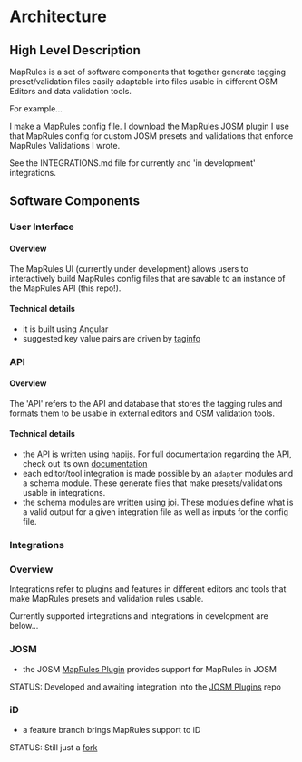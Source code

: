 # Architecture


## High Level Description

MapRules is a set of software components that together generate tagging preset/validation files easily adaptable into files usable in different OSM Editors and data validation tools.

For example...

I make a MapRules config file.
I download the MapRules JOSM plugin
I use that MapRules config for custom JOSM presets and validations that enforce MapRules Validations I wrote.

See the INTEGRATIONS.md file for currently and 'in development' integrations.

## Software Components

### User Interface

#### Overview

The MapRules UI (currently under development) allows users to interactively build MapRules config files that are savable to an instance of the MapRules API (this repo!).

#### Technical details

- it is built using Angular
- suggested key value pairs are driven by [taginfo](https://taginfo.openstreetmap.org/)


### API

#### Overview

The 'API' refers to the API and database that stores the tagging rules and formats them to be usable in external editors and OSM validation tools.

#### Technical details

- the API is written using [hapijs](https://hapijs.com/). For full documentation regarding the API, check out its own [documentation](https://github.com/radiant-maxar/maprules/blob/master/maprules.apidocs.md)
- each editor/tool integration is made possible by an `adapter` modules and a schema module. These generate files that make presets/validations usable in integrations.
- the schema modules are written using [joi](https://github.com/hapijs/joi). These modules define what is a valid output for a given integration file as well as inputs for the config file.

### Integrations

### Overview

Integrations refer to plugins and features in different editors and tools that make MapRules presets and validation rules usable. 

Currently supported integrations and integrations in development are below...

### JOSM

- the JOSM [MapRules Plugin](https://github.com/radiant-maxar/maprules-josm) provides support for MapRules in JOSM

STATUS: Developed and awaiting integration into the [JOSM Plugins](https://github.com/openstreetmap/josm-plugins) repo

### iD

- a feature branch brings MapRules support to iD

STATUS: Still just a [fork](https://github.com/radiant-maxar/iD/tree/remote-presets)
